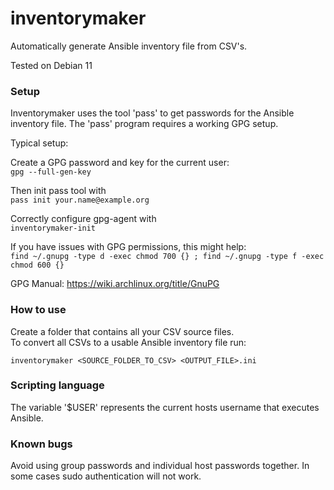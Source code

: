# inventorymaker
Automatically generate Ansible inventory file from CSV's.

Tested on Debian 11

### Setup
Inventorymaker uses the tool 'pass' to get passwords for the Ansible inventory file. The 'pass' program requires a working GPG setup.

Typical setup:

Create a GPG password and key for the current user:  
`gpg --full-gen-key`

Then init pass tool with  
`pass init your.name@example.org`

Correctly configure gpg-agent with  
`inventorymaker-init`

If you have issues with GPG permissions, this might help:  
`find ~/.gnupg -type d -exec chmod 700 {} ; find ~/.gnupg -type f -exec chmod 600 {}`

GPG Manual: https://wiki.archlinux.org/title/GnuPG

### How to use
Create a folder that contains all your CSV source files.  
To convert all CSVs to a usable Ansible inventory file run:

`inventorymaker <SOURCE_FOLDER_TO_CSV> <OUTPUT_FILE>.ini`

### Scripting language
The variable '$USER' represents the current hosts username that executes Ansible.

### Known bugs
Avoid using group passwords and individual host passwords together. In some cases sudo authentication will not work.